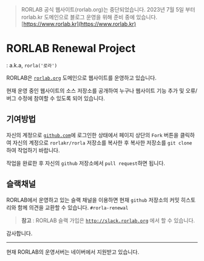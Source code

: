 > RORLAB 공식 웹사이트(rorlab.org)는 중단되었습니다.
> 2023년 7월 5일 부터 rorlab.kr 도메인으로 블로그 운영을 위해 준비 중에 있습니다. [https://www.rorlab.kr](https://www.rorlab.kr)

# RORLAB Renewal Project

: a.k.a, `rorla('로라')`

RORLAB은 [`rorlab.org`](http://rorlab.org) 도메인으로 웹사이트를 운영하고 있습니다.

현재 운영 중인 웹사이트의 소스 저장소를 공개하여 누구나 웹사이트 기능 추가 및 오류/버그 수정에 참여할 수 있도록 되어 있습니다.

## 기여방법

자신의 계정으로 [`github.com`](http://github.com)에 로그인한 상태에서 페이지 상단의 `Fork` 버튼을 클릭하여 자신의 계정으로 `rorlakr/rorla` 저장소를 복사한 후 복사한 저장소를 `git clone` 하여 작업하기 바랍니다.

작업을 완료한 후 자신의 `github` 저장소에서 `pull request`하면 됩니다.


## 슬랙채널

RORLAB에서 운영하고 있는 슬랙 채널을 이용하면 현재 `github` 저장소의 커밋 히스토리와 함께 의견을 교환할 수 있습니다. `#rorla-renewal`

> **참고** : RORLAB 슬랙 가입은 [`http://slack.rorlab.org`](http://slack.rorlab.org) 에서 할 수 있습니다.

감사합니다.


---
현재 RORLAB의 운영서버는 네이버에서 지원받고 있습니다.
